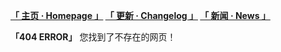 **[「 主页 · Homepage 」](https://orxnre.github.io/) [「 更新 · Changelog 」](https://orxnre.github.io/c) [「 新闻 · News 」](https://orxnre.github.io/n)**

**「404 ERROR」** 您找到了不存在的网页！

